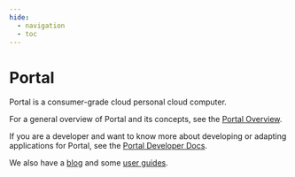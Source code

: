 ```yaml
---
hide:
  - navigation
  - toc
---
```


# Portal

Portal is a consumer-grade cloud personal cloud computer.

For a general overview of Portal and its concepts, see the [Portal Overview](overview).

If you are a developer and want to know more about developing or adapting applications for Portal, see the [Portal Developer Docs](developer_docs/overview.md).

We also have a [blog](blog) and some [user guides](user_guides/password_management.md).
